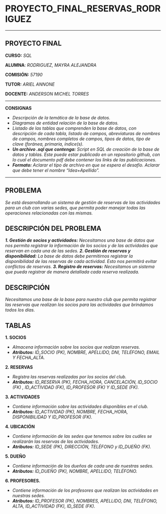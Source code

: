 # PROYECTO_FINAL_RESERVAS_RODRIGUEZ


--- 

## **PROYECTO FINAL**

**CURSO:** *SQL*

**ALUMNA**: *RODRIGUEZ, MAYRA ALEJANDRA*

**COMISIÓN:** *57190* 

**TUTOR:** *ARIEL ANNONE*

**DOCENTE:** *ANDERSON MICHEL TORRES*

---
**CONSIGNAS**
- *Descripción de la temática de la base de datos.*
- *Diagramas de entidad relación de la base de datos.*
- *Listado de las tablas que comprenden la base de datos, con descripción de cada tabla, listado de campos, abreviaturas de nombres de campos, nombres completos de campos, tipos de datos, tipo de clave (foránea, primaria, índice(s).*
- ***Un archivo .sql que contenga:** Script en SQL de creación de la base de datos y tablas. Este puede estar publicado en un repositorio github, con lo cual el documento pdf debe contener los links de las publicaciones.*
- ***Formato:** Aclarar el tipo de archivo en que se espera el desafío. Aclarar que debe tener el nombre “Idea+Apellido”.*
---
## PROBLEMA
*Se está desarrollando un sistema de gestión de reservas de las actividades para un club con varias sedes, que permita poder  manejar todas las operaciones relacionadas con las mismas.*
## DESCRIPCIÓN DEL PROBLEMA
***1. Gestión de socios y actividades:** Necesitamos una base de datos que nos permita registrar la información de los socios y de las actividades que reservan en cada una de las sedes.*
***2. Gestión de reservas y disponibilidad:** La base de datos debe permitirnos registrar la disponibilidad de las reservas de cada actividad. Esto nos permitirá evitar conflictos de reservas.*
***3. Registro de reservas:** Necesitamos un sistema que pueda registrar de manera detallada cada reserva realizada.*
## DESCRIPCIÓN
*Necesitamos una base de la base para nuestro club que permita registrar las reservas que realizan los socios para las actividades que brindamos  todos los días.*


## TABLAS

**1. SOCIOS**
- *Almacena información sobre los socios que realizan reservas.*
- ***Atributos:** ID_SOCIO (PK), NOMBRE, APELLIDO, DNI, TELÉFONO, EMAIL Y FECHA_ALTA.*

**2. RESERVAS**
- *Registra las reservas realizadas por los socios del club.*
- ***Atributos:** ID_RESERVA (PK), FECHA_HORA, CANCELACIÓN, ID_SOCIO (FK) , ID_ACTIVIDAD (FK), ID_PROFESOR (FK) Y ID_SEDE (FK).*
  
**3. ACTIVIDADES**
- *Contiene información sobre las actividades disponibles en el club.*
- ***Atributos:** ID_ACTIVIDAD (PK), NOMBRE, FECHA_HORA, DISPONIBILIDAD Y ID_PROFESOR (FK).*

**4. UBICACIÓN**
- *Contiene información de las sedes que tenemos sobre las cuáles se realizarán las reservas de las actividades.*
- ***Atributos:** ID_SEDE (PK), DIRECCIÓN, TELÉFONO y ID_DUEÑO (FK).*

**5. DUEÑO**
- *Contiene información de los dueños de cada una de nuestras sedes.*
- ***Atributos:** ID_DUEÑO (PK), NOMBRE, APELLIDO, TELÉFONO.*


**6. PROFESORES.**
- *Contiene información de los profesores que realizan las actividades en nuestras sedes.*
- ***Atributos:** ID_PROFESOR (PK), NOMBRES, APELLIDO, DNI, TELÉFONO, ALTA, ID_ACTIVIDAD (FK), ID_SEDE (FK).*
 
